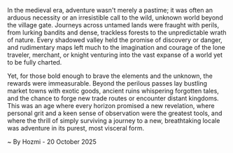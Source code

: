 
In the medieval era, adventure wasn't merely a pastime; it was often an arduous necessity or an irresistible call to the wild, unknown world beyond the village gate. Journeys across untamed lands were fraught with perils, from lurking bandits and dense, trackless forests to the unpredictable wrath of nature. Every shadowed valley held the promise of discovery or danger, and rudimentary maps left much to the imagination and courage of the lone traveler, merchant, or knight venturing into the vast expanse of a world yet to be fully charted.

Yet, for those bold enough to brave the elements and the unknown, the rewards were immeasurable. Beyond the perilous passes lay bustling market towns with exotic goods, ancient ruins whispering forgotten tales, and the chance to forge new trade routes or encounter distant kingdoms. This was an age where every horizon promised a new revelation, where personal grit and a keen sense of observation were the greatest tools, and where the thrill of simply surviving a journey to a new, breathtaking locale was adventure in its purest, most visceral form.

~ By Hozmi - 20 October 2025
